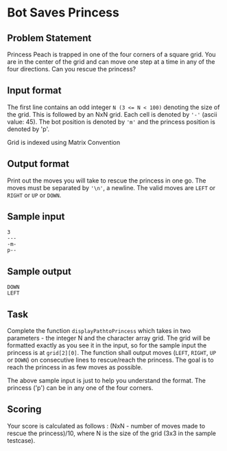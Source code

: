 # Bot Saves Princess

## Problem Statement

Princess Peach is trapped in one of the four corners of a square grid. You are in the center of the grid and can move one step at a time in any of the four directions. Can you rescue the princess?

## Input format

The first line contains an odd integer `N (3 <= N < 100)` denoting the size of the grid. This is followed by an NxN grid. Each cell is denoted by `'-'` (ascii value: 45). The bot position is denoted by `'m'` and the princess position is denoted by 'p'.

Grid is indexed using Matrix Convention

## Output format

Print out the moves you will take to rescue the princess in one go. The moves must be separated by `'\n'`, a newline. The valid moves are `LEFT` or `RIGHT` or `UP` or `DOWN`.

## Sample input
```
3
---
-m-
p--
```
## Sample output
```
DOWN
LEFT
```
## Task

Complete the function `displayPathtoPrincess` which takes in two parameters - the integer N and the character array grid. The grid will be formatted exactly as you see it in the input, so for the sample input the princess is at `grid[2][0]`. The function shall output moves (`LEFT`, `RIGHT`, `UP` or `DOWN`) on consecutive lines to rescue/reach the princess. The goal is to reach the princess in as few moves as possible.

The above sample input is just to help you understand the format. The princess ('p') can be in any one of the four corners.

## Scoring
Your score is calculated as follows : (NxN - number of moves made to rescue the princess)/10, where N is the size of the grid (3x3 in the sample testcase).
